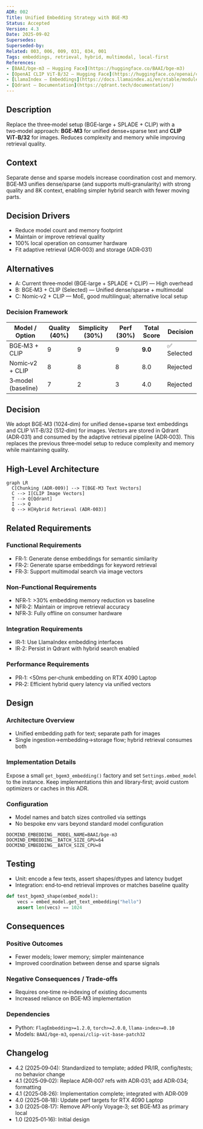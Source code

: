```yaml
---
ADR: 002
Title: Unified Embedding Strategy with BGE‑M3
Status: Accepted
Version: 4.3
Date: 2025-09-02
Supersedes:
Superseded-by:
Related: 003, 006, 009, 031, 034, 001
Tags: embeddings, retrieval, hybrid, multimodal, local-first
References:
- [BAAI/bge-m3 — Hugging Face](https://huggingface.co/BAAI/bge-m3)
- [OpenAI CLIP ViT‑B/32 — Hugging Face](https://huggingface.co/openai/clip-vit-base-patch32)
- [LlamaIndex — Embeddings](https://docs.llamaindex.ai/en/stable/module_guides/models/embeddings/)
- [Qdrant — Documentation](https://qdrant.tech/documentation/)
---
```


## Description

Replace the three‑model setup (BGE‑large + SPLADE + CLIP) with a two‑model approach: **BGE‑M3** for unified dense+sparse text and **CLIP ViT‑B/32** for images. Reduces complexity and memory while improving retrieval quality.

## Context

Separate dense and sparse models increase coordination cost and memory. BGE‑M3 unifies dense/sparse (and supports multi‑granularity) with strong quality and 8K context, enabling simpler hybrid search with fewer moving parts.

## Decision Drivers

- Reduce model count and memory footprint
- Maintain or improve retrieval quality
- 100% local operation on consumer hardware
- Fit adaptive retrieval (ADR‑003) and storage (ADR‑031)

## Alternatives

- A: Current three‑model (BGE‑large + SPLADE + CLIP) — High overhead
- B: BGE‑M3 + CLIP (Selected) — Unified dense/sparse + multimodal
- C: Nomic‑v2 + CLIP — MoE, good multilingual; alternative local setup

### Decision Framework

| Model / Option         | Quality (40%) | Simplicity (30%) | Perf (30%) | Total Score | Decision      |
| ---------------------- | ------------- | ---------------- | ---------- | ----------- | ------------- |
| BGE‑M3 + CLIP          | 9             | 9                | 9          | **9.0**     | ✅ Selected    |
| Nomic‑v2 + CLIP        | 8             | 8                | 8          | 8.0         | Rejected      |
| 3‑model (baseline)     | 7             | 2                | 3          | 4.0         | Rejected      |

## Decision

We adopt BGE‑M3 (1024‑dim) for unified dense+sparse text embeddings and CLIP ViT‑B/32 (512‑dim) for images. Vectors are stored in Qdrant (ADR‑031) and consumed by the adaptive retrieval pipeline (ADR‑003). This replaces the previous three‑model setup to reduce complexity and memory while maintaining quality.

## High-Level Architecture

```mermaid
graph LR
  C[Chunking (ADR‑009)] --> T[BGE‑M3 Text Vectors]
  C --> I[CLIP Image Vectors]
  T --> Q[Qdrant]
  I --> Q
  Q --> H[Hybrid Retrieval (ADR‑003)]
```

## Related Requirements

### Functional Requirements

- FR‑1: Generate dense embeddings for semantic similarity
- FR‑2: Generate sparse embeddings for keyword retrieval
- FR‑3: Support multimodal search via image vectors

### Non-Functional Requirements

- NFR‑1: >30% embedding memory reduction vs baseline
- NFR‑2: Maintain or improve retrieval accuracy
- NFR‑3: Fully offline on consumer hardware

### Integration Requirements

- IR‑1: Use LlamaIndex embedding interfaces
- IR‑2: Persist in Qdrant with hybrid search enabled

### Performance Requirements

- PR‑1: <50ms per‑chunk embedding on RTX 4090 Laptop
- PR‑2: Efficient hybrid query latency via unified vectors

## Design

### Architecture Overview

- Unified embedding path for text; separate path for images
- Single ingestion→embedding→storage flow; hybrid retrieval consumes both

### Implementation Details

Expose a small `get_bgem3_embedding()` factory and set `Settings.embed_model` to the instance. Keep implementations thin and library‑first; avoid custom optimizers or caches in this ADR.

### Configuration

- Model names and batch sizes controlled via settings
- No bespoke env vars beyond standard model configuration

```env
DOCMIND_EMBEDDING__MODEL_NAME=BAAI/bge-m3
DOCMIND_EMBEDDING__BATCH_SIZE_GPU=64
DOCMIND_EMBEDDING__BATCH_SIZE_CPU=8
```

## Testing

- Unit: encode a few texts, assert shapes/dtypes and latency budget
- Integration: end‑to‑end retrieval improves or matches baseline quality

```python
def test_bgem3_shape(embed_model):
    vecs = embed_model.get_text_embedding("hello")
    assert len(vecs) == 1024
```

## Consequences

### Positive Outcomes

- Fewer models; lower memory; simpler maintenance
- Improved coordination between dense and sparse signals

### Negative Consequences / Trade-offs

- Requires one‑time re‑indexing of existing documents
- Increased reliance on BGE‑M3 implementation

### Dependencies

- Python: `FlagEmbedding>=1.2.0`, `torch>=2.0.0`, `llama-index>=0.10`
- Models: `BAAI/bge-m3`, `openai/clip-vit-base-patch32`

## Changelog

- 4.2 (2025‑09‑04): Standardized to template; added PR/IR, config/tests; no behavior change
- 4.1 (2025‑09‑02): Replace ADR‑007 refs with ADR‑031; add ADR‑034; formatting
- 4.1 (2025‑08‑26): Implementation complete; integrated with ADR‑009
- 4.0 (2025‑08‑18): Update perf targets for RTX 4090 Laptop
- 3.0 (2025‑08‑17): Remove API‑only Voyage‑3; set BGE‑M3 as primary local
- 1.0 (2025‑01‑16): Initial design
